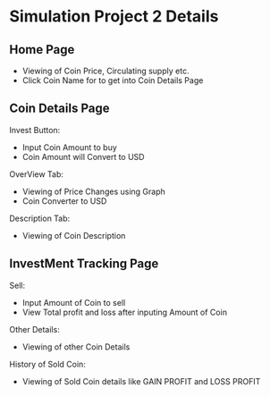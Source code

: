 # Simulation Project 2 Details

## Home Page
- Viewing of Coin Price, Circulating supply etc.
- Click Coin Name for to get into Coin Details Page

## Coin Details Page
 Invest Button:
- Input Coin Amount to buy
- Coin Amount will Convert to USD 

 OverView Tab:

- Viewing of Price Changes using Graph
- Coin Converter to USD

 Description Tab:

- Viewing of Coin Description



## InvestMent Tracking Page

 Sell:

- Input Amount of Coin to sell
- View Total profit and loss after inputing Amount of Coin


 Other Details:

- Viewing of other Coin Details


 History of Sold Coin:

- Viewing of Sold Coin details like GAIN PROFIT and LOSS PROFIT

